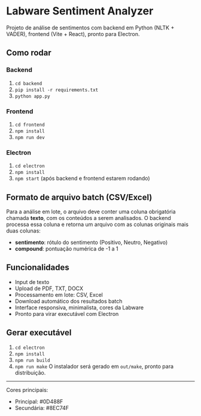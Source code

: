 # Labware Sentiment Analyzer

Projeto de análise de sentimentos com backend em Python (NLTK + VADER), frontend (Vite + React), pronto para Electron.

## Como rodar

### Backend
1. `cd backend`
2. `pip install -r requirements.txt`
3. `python app.py`

### Frontend
1. `cd frontend`
2. `npm install`
3. `npm run dev`

### Electron
1. `cd electron`
2. `npm install`
3. `npm start` (após backend e frontend estarem rodando)

## Formato de arquivo batch (CSV/Excel)
Para a análise em lote, o arquivo deve conter uma coluna obrigatória chamada **texto**, com os conteúdos a serem analisados. O backend processa essa coluna e retorna um arquivo com as colunas originais mais duas colunas:
- **sentimento**: rótulo do sentimento (Positivo, Neutro, Negativo)
- **compound**: pontuação numérica de -1 a 1

## Funcionalidades
- Input de texto
- Upload de PDF, TXT, DOCX
- Processamento em lote: CSV, Excel
- Download automático dos resultados batch
- Interface responsiva, minimalista, cores da Labware
- Pronto para virar executável com Electron

## Gerar executável
1. `cd electron`
2. `npm install`
3. `npm run build`
4. `npm run make`
O instalador será gerado em `out/make`, pronto para distribuição.

---
Cores principais:
- Principal: #0D488F
- Secundária: #8EC74F
